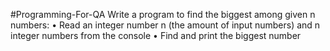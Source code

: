 #Programming-For-QA
Write a program to find the biggest among given n numbers:
•	Read an integer number n (the amount of input numbers) and n integer numbers from the console
•	Find and print the biggest number
